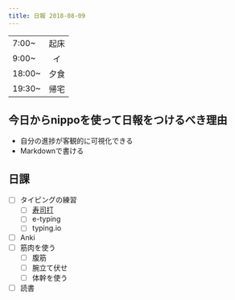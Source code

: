 ```yaml
---
title: 日報 2018-08-09
---
```


|        |      |
| :-     | :-:  |
| 7:00~  | 起床 |
| 9:00~  | イ   |
| 18:00~ | 夕食 |
| 19:30~ | 帰宅   |

## 今日からnippoを使って日報をつけるべき理由

- 自分の進捗が客観的に可視化できる
- Markdownで書ける

## 日課

- [ ] タイピングの練習
	+ [ ] [寿司打](https://docs.google.com/spreadsheets/d/1Kt_ESiEI2aBxqAcuJOZcfwW_U2a2YpdKvFo4XRsfOWk/edit#gid=0)
	+ [ ] e-typing
	+ [ ] typing.io
- [ ] Anki
- [ ] 筋肉を使う
	+ [ ] 腹筋
	+ [ ] 腕立て伏せ
	+ [ ] 体幹を使う
- [ ] 読書
